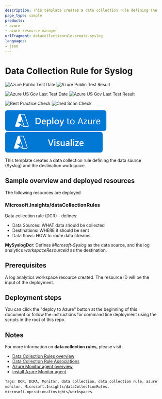 ```yaml
---
description: This template creates a data collection rule defining the data source (Syslog) and the destination workspace.
page_type: sample
products:
- azure
- azure-resource-manager
urlFragment: datacollectionrule-create-syslog
languages:
- json
---
```

# Data Collection Rule for Syslog

![Azure Public Test Date](https://azurequickstartsservice.blob.core.windows.net/badges/quickstarts/microsoft.insights/datacollectionrule-create-syslog/PublicLastTestDate.svg)
![Azure Public Test Result](https://azurequickstartsservice.blob.core.windows.net/badges/quickstarts/microsoft.insights/datacollectionrule-create-syslog/PublicDeployment.svg)

![Azure US Gov Last Test Date](https://azurequickstartsservice.blob.core.windows.net/badges/quickstarts/microsoft.insights/datacollectionrule-create-syslog/FairfaxLastTestDate.svg)
![Azure US Gov Last Test Result](https://azurequickstartsservice.blob.core.windows.net/badges/quickstarts/microsoft.insights/datacollectionrule-create-syslog/FairfaxDeployment.svg)

![Best Practice Check](https://azurequickstartsservice.blob.core.windows.net/badges/quickstarts/microsoft.insights/datacollectionrule-create-syslog/BestPracticeResult.svg)
![Cred Scan Check](https://azurequickstartsservice.blob.core.windows.net/badges/quickstarts/microsoft.insights/datacollectionrule-create-syslog/CredScanResult.svg)

[![Deploy To Azure](https://raw.githubusercontent.com/Azure/azure-quickstart-templates/master/1-CONTRIBUTION-GUIDE/images/deploytoazure.svg?sanitize=true)](https://portal.azure.com/#create/Microsoft.Template/uri/https%3A%2F%2Fraw.githubusercontent.com%2FAzure%2Fazure-quickstart-templates%2Fmaster%2Fquickstarts%2Fmicrosoft.insights%2Fdatacollectionrule-create-syslog%2Fazuredeploy.json)
[![Visualize](https://raw.githubusercontent.com/Azure/azure-quickstart-templates/master/1-CONTRIBUTION-GUIDE/images/visualizebutton.svg?sanitize=true)](http://armviz.io/#/?load=https%3A%2F%2Fraw.githubusercontent.com%2FAzure%2Fazure-quickstart-templates%2Fmaster%2Fquickstarts%2Fmicrosoft.insights%2Fdatacollectionrule-create-syslog%2Fazuredeploy.json)

This template creates a data collection rule defining the data source (Syslog) and the destination workspace.

## Sample overview and deployed resources

The following resources are deployed

### Microsoft.Insights/dataCollectionRules

Data collection rule (DCR) - defines:
- Data Sources: WHAT data should be collected
- Destinations: WHERE it should be sent
- Data flows: HOW to route data streams

**MySyslogDcr**: Defines *Microsoft-Syslog* as the data source, and the log analytics *workspaceResourceId* as the destination.

## Prerequisites

A log analytics workspace resource created. The resource ID will be the input of the deployment.

## Deployment steps

You can click the "deploy to Azure" button at the beginning of this document or follow the instructions for command line deployment using the scripts in the root of this repo.

## Notes

For more information on **data collection rules**, please visit:

- [Data Collection Rules overview](https://learn.microsoft.com/azure/azure-monitor/agents/data-collection-rule-overview)
- [Data Collection Rule Associations](https://learn.microsoft.com/azure/azure-monitor/agents/data-collection-rule-azure-monitor-agent)
- [Azure Monitor agent overview](https://learn.microsoft.com/azure/azure-monitor/agents/azure-monitor-agent-overview)
- [Install Azure Monitor agent](https://learn.microsoft.com/azure/azure-monitor/agents/azure-monitor-agent-install)

`Tags: DCR, DCRA, Monitor, data collection, data collection rule, azure monitor, Microsoft.Insights/dataCollectionRules, microsoft.operationalinsights/workspaces`
